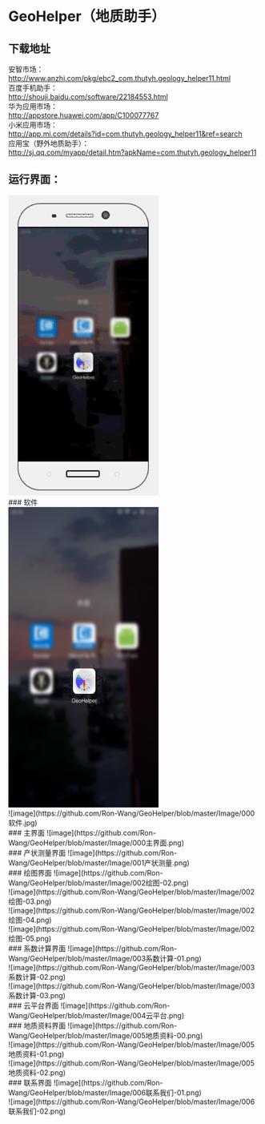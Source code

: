 # GeoHelper（地质助手）
## 下载地址
安智市场：</br>
http://www.anzhi.com/pkg/ebc2_com.thutyh.geology_helper11.html</br>
百度手机助手：</br>
http://shouji.baidu.com/software/22184553.html</br>
华为应用市场：</br>
http://appstore.huawei.com/app/C100077767</br>
小米应用市场：</br>
http://app.mi.com/details?id=com.thutyh.geology_helper11&ref=search</br>
应用宝（野外地质助手）：</br>
http://sj.qq.com/myapp/detail.htm?apkName=com.thutyh.geology_helper11</br>
## 运行界面：
<div>
  <img src=https://github.com/Ron-Wang/GeoHelper/blob/master/Image/result.gif width=300dp height=600dp>
</div>
### 软件
<div>
  <img src=https://github.com/Ron-Wang/GeoHelper/blob/master/Image/000软件.jpg width=300dp height=600dp>
</div>
![image](https://github.com/Ron-Wang/GeoHelper/blob/master/Image/000软件.jpg)</br>
### 主界面
![image](https://github.com/Ron-Wang/GeoHelper/blob/master/Image/000主界面.png)</br>
### 产状测量界面
![image](https://github.com/Ron-Wang/GeoHelper/blob/master/Image/001产状测量.png)</br>
### 绘图界面
![image](https://github.com/Ron-Wang/GeoHelper/blob/master/Image/002绘图-02.png)</br>
![image](https://github.com/Ron-Wang/GeoHelper/blob/master/Image/002绘图-03.png)</br>
![image](https://github.com/Ron-Wang/GeoHelper/blob/master/Image/002绘图-04.png)</br>
![image](https://github.com/Ron-Wang/GeoHelper/blob/master/Image/002绘图-05.png)</br>
### 系数计算界面
![image](https://github.com/Ron-Wang/GeoHelper/blob/master/Image/003系数计算-01.png)</br>
![image](https://github.com/Ron-Wang/GeoHelper/blob/master/Image/003系数计算-02.png)</br>
![image](https://github.com/Ron-Wang/GeoHelper/blob/master/Image/003系数计算-03.png)</br>
### 云平台界面
![image](https://github.com/Ron-Wang/GeoHelper/blob/master/Image/004云平台.png)</br>
### 地质资料界面
![image](https://github.com/Ron-Wang/GeoHelper/blob/master/Image/005地质资料-00.png)</br>
![image](https://github.com/Ron-Wang/GeoHelper/blob/master/Image/005地质资料-01.png)</br>
![image](https://github.com/Ron-Wang/GeoHelper/blob/master/Image/005地质资料-02.png)</br>
### 联系界面
![image](https://github.com/Ron-Wang/GeoHelper/blob/master/Image/006联系我们-01.png)</br>
![image](https://github.com/Ron-Wang/GeoHelper/blob/master/Image/006联系我们-02.png)</br>
